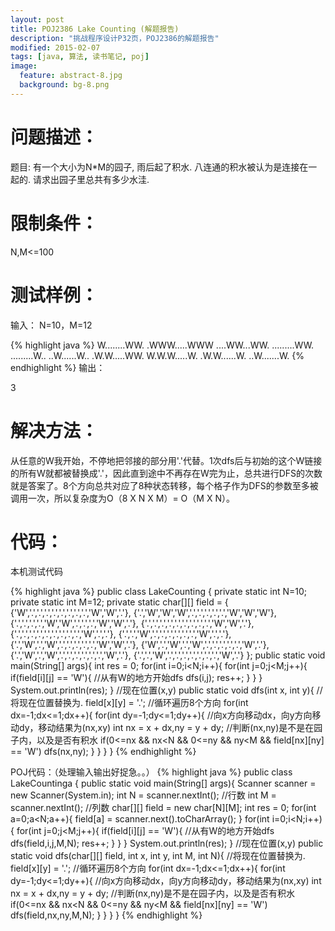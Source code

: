 ```yaml
---
layout: post
title: POJ2386 Lake Counting (解题报告)
description: "挑战程序设计P32页，POJ2386的解题报告"
modified: 2015-02-07
tags: [java, 算法, 读书笔记, poj]
image:
  feature: abstract-8.jpg
  background: bg-8.png
---
```


# 问题描述：

题目: 有一个大小为N*M的园子, 雨后起了积水. 八连通的积水被认为是连接在一起的. 请求出园子里总共有多少水洼.

<!--more-->

# 限制条件：

N,M<=100

# 测试样例：

输入：
	N=10，M=12

{% highlight java %}
W........WW.
.WWW.....WWW
....WW...WW.
.........WW.
.........W..
..W......W..
.W.W.....WW.
W.W.W.....W.
.W.W......W.
..W.......W.
{% endhighlight %}
输出：

3

# 解决方法：

从任意的W我开始，不停地把邻接的部分用'.'代替。1次dfs后与初始的这个W链接的所有W就都被替换成'.'，因此直到途中不再存在W完为止，总共进行DFS的次数就是答案了。8个方向总共对应了8种状态转移，每个格子作为DFS的参数至多被调用一次，所以复杂度为O（8 X N X M）= O（M X N）。

# 代码：

本机测试代码

{% highlight java %}
public class LakeCounting {
    private static int N=10;
    private static int M=12;
    private static char[][] field = {
            {'W','.','.','.','.','.','.','.','.','W','W','.'},
            {'.','W','W','W','.','.','.','.','.','W','W','W'},
            {'.','.','.','.','W','W','.','.','.','W','W','.'},
            {'.','.','.','.','.','.','.','.','.','W','W','.'},
            {'.','.','.','.','.','.','.','.','.','W','.','.'},
            {'.','.','W','.','.','.','.','.','.','W','.','.'},
            {'.','W','.','W','.','.','.','.','.','W','W','.'},
            {'W','.','W','.','W','.','.','.','.','.','W','.'},
            {'.','W','.','W','.','.','.','.','.','.','W','.'},
            {'.','.','W','.','.','.','.','.','.','.','W','.'}
    };
    public static void main(String[] args){
        int res = 0;
        for(int i=0;i<N;i++){
            for(int j=0;j<M;j++){
                if(field[i][j] == 'W'){
                    //从有W的地方开始dfs
                    dfs(i,j);
                    res++;
                }
            }
        }
        System.out.println(res);
    }
    //现在位置(x,y)
    public static void dfs(int x, int y){
        //将现在位置替换为.
        field[x][y] = '.';
        //循环遍历8个方向
        for(int dx=-1;dx<=1;dx++){
            for(int dy=-1;dy<=1;dy++){
                //向x方向移动dx，向y方向移动dy，移动结果为(nx,xy)
                int nx = x + dx,ny = y + dy;
                //判断(nx,ny)是不是在园子内，以及是否有积水
                if(0<=nx && nx<N && 0<=ny && ny<M && field[nx][ny] == 'W')
                    dfs(nx,ny);
            }
        }
    }
}
{% endhighlight %}

POJ代码：（处理输入输出好捉急。。）
{% highlight java %}
	public class LakeCountinga {
	    public static void main(String[] args){
	        Scanner scanner = new Scanner(System.in);
	        int N = scanner.nextInt(); //行数
	        int M = scanner.nextInt(); //列数
	        char[][] field = new char[N][M];
	        int res = 0;
	        for(int a=0;a<N;a++){
	            field[a] = scanner.next().toCharArray();
	        }
	        for(int i=0;i<N;i++){
	            for(int j=0;j<M;j++){
	                if(field[i][j] == 'W'){
	                    //从有W的地方开始dfs
	                    dfs(field,i,j,M,N);
	                    res++;
	                }
	            }
	        }
	        System.out.println(res);
	    }
	    //现在位置(x,y)
	    public static void dfs(char[][] field, int x, int y, int M, int N){
	        //将现在位置替换为.
	        field[x][y] = '.';
	        //循环遍历8个方向
	        for(int dx=-1;dx<=1;dx++){
	            for(int dy=-1;dy<=1;dy++){
	                //向x方向移动dx，向y方向移动dy，移动结果为(nx,xy)
	                int nx = x + dx,ny = y + dy;
	                //判断(nx,ny)是不是在园子内，以及是否有积水
	                if(0<=nx && nx<N && 0<=ny && ny<M && field[nx][ny] == 'W')
	                    dfs(field,nx,ny,M,N);
	            }
	        }
	    }
	}
{% endhighlight %}